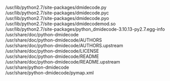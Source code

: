 /usr/lib/python2.7/site-packages/dmidecode.py  
/usr/lib/python2.7/site-packages/dmidecode.pyc  
/usr/lib/python2.7/site-packages/dmidecode.pyo  
/usr/lib/python2.7/site-packages/dmidecodemod.so  
/usr/lib/python2.7/site-packages/python\_dmidecode-3.10.13-py2.7.egg-info  
/usr/share/doc/python-dmidecode  
/usr/share/doc/python-dmidecode/AUTHORS  
/usr/share/doc/python-dmidecode/AUTHORS.upstream  
/usr/share/doc/python-dmidecode/LICENSE  
/usr/share/doc/python-dmidecode/README  
/usr/share/doc/python-dmidecode/README.upstream  
/usr/share/python-dmidecode  
/usr/share/python-dmidecode/pymap.xml  
